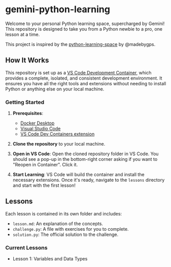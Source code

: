 # gemini-python-learning

Welcome to your personal Python learning space, supercharged by Gemini! This repository is designed to take you from a Python newbie to a pro, one lesson at a time.

This project is inspired by the [python-learning-space](https://github.com/madebygps/python-learning-space) by @madebygps.

## How It Works

This repository is set up as a [VS Code Development Container](https://code.visualstudio.com/docs/devcontainers/containers), which provides a complete, isolated, and consistent development environment. It ensures you have all the right tools and extensions without needing to install Python or anything else on your local machine.

### Getting Started

1.  **Prerequisites**:
    *   [Docker Desktop](https://www.docker.com/products/docker-desktop/)
    *   [Visual Studio Code](https://code.visualstudio.com/)
    *   [VS Code Dev Containers extension](https://marketplace.visualstudio.com/items?itemName=ms-vscode-remote.remote-containers)

2.  **Clone the repository** to your local machine.

3.  **Open in VS Code**: Open the cloned repository folder in VS Code. You should see a pop-up in the bottom-right corner asking if you want to "Reopen in Container". Click it.

4.  **Start Learning**: VS Code will build the container and install the necessary extensions. Once it's ready, navigate to the `lessons` directory and start with the first lesson!

## Lessons

Each lesson is contained in its own folder and includes:
*   `lesson.md`: An explanation of the concepts.
*   `challenge.py`: A file with exercises for you to complete.
*   `solution.py`: The official solution to the challenge.

### Current Lessons
*   Lesson 1: Variables and Data Types
